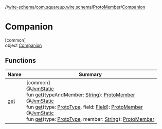 //[wire-schema](../../../../index.md)/[com.squareup.wire.schema](../../index.md)/[ProtoMember](../index.md)/[Companion](index.md)

# Companion

[common]\
object [Companion](index.md)

## Functions

| Name | Summary |
|---|---|
| [get](get.md) | [common]<br>@[JvmStatic](https://kotlinlang.org/api/latest/jvm/stdlib/kotlin.jvm/-jvm-static/index.html)<br>fun [get](get.md)(typeAndMember: [String](https://kotlinlang.org/api/latest/jvm/stdlib/kotlin/-string/index.html)): [ProtoMember](../index.md)<br>@[JvmStatic](https://kotlinlang.org/api/latest/jvm/stdlib/kotlin.jvm/-jvm-static/index.html)<br>fun [get](get.md)(type: [ProtoType](../../-proto-type/index.md), field: [Field](../../-field/index.md)): [ProtoMember](../index.md)<br>@[JvmStatic](https://kotlinlang.org/api/latest/jvm/stdlib/kotlin.jvm/-jvm-static/index.html)<br>fun [get](get.md)(type: [ProtoType](../../-proto-type/index.md), member: [String](https://kotlinlang.org/api/latest/jvm/stdlib/kotlin/-string/index.html)): [ProtoMember](../index.md) |
